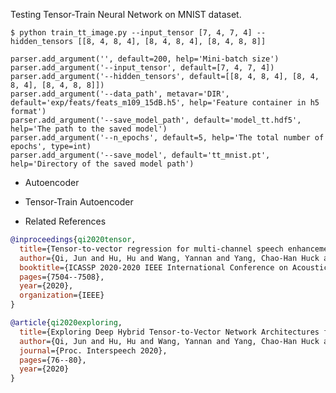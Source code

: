 Testing Tensor-Train Neural Network on MNIST dataset. 

`$ python train_tt_image.py --input_tensor [7, 4, 7, 4] --hidden_tensors [[8, 4, 8, 4], [8, 4, 8, 4], [8, 4, 8, 8]]`

```
parser.add_argument('', default=200, help='Mini-batch size')
parser.add_argument('--input_tensor', default=[7, 4, 7, 4])
parser.add_argument('--hidden_tensors', default=[[8, 4, 8, 4], [8, 4, 8, 4], [8, 4, 8, 8]])
parser.add_argument('--data_path', metavar='DIR', default='exp/feats/feats_m109_15dB.h5', help='Feature container in h5 format')
parser.add_argument('--save_model_path', default='model_tt.hdf5', help='The path to the saved model')
parser.add_argument('--n_epochs', default=5, help='The total number of epochs', type=int)
parser.add_argument('--save_model', default='tt_mnist.pt', help='Directory of the saved model path')
```
- Autoencoder

- Tensor-Train Autoencoder

- Related References

```bib
@inproceedings{qi2020tensor,
  title={Tensor-to-vector regression for multi-channel speech enhancement based on tensor-train network},
  author={Qi, Jun and Hu, Hu and Wang, Yannan and Yang, Chao-Han Huck and Siniscalchi, Sabato Marco and Lee, Chin-Hui},
  booktitle={ICASSP 2020-2020 IEEE International Conference on Acoustics, Speech and Signal Processing (ICASSP)},
  pages={7504--7508},
  year={2020},
  organization={IEEE}
}

@article{qi2020exploring,
  title={Exploring Deep Hybrid Tensor-to-Vector Network Architectures for Regression Based Speech Enhancement$\}$$\}$},
  author={Qi, Jun and Hu, Hu and Wang, Yannan and Yang, Chao-Han Huck and Siniscalchi, Sabato Marco and Lee, Chin-Hui},
  journal={Proc. Interspeech 2020},
  pages={76--80},
  year={2020}
}
```
